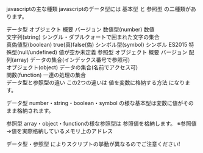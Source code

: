 javascriptの主な種類
javascriptのデータ型には 基本型 と 参照型 の二種類があります。

データ型
オブジェクト	概要	バージョン
数値型(number)	数値	
文字列(string)	シングル・ダブルクォートで囲まれた文字の集合	
真偽値型(boolean)	true(真)false(偽)	
シンボル型(symbol)	シンボル	ES2015
特殊型(null/undefined)	値が空か未定義	
参照型
オブジェクト	概要	バージョン
配列(array)	データの集合(インデックス番号で参照可)	
オブジェクト(object)	データの集合(名前でアクセス可)	
関数(function)	一連の処理の集合	
データ型と参照型の違い
この2つの違いは 値を変数に格納する方法 になります。

データ型
number・string・boolean・symbol の様な基本型は変数に値がそのまま格納されます。

参照型
array・object・functionの様な参照型は 参照値を格納します。
※参照値→値を実際格納しているメモリ上のアドレス

データ型・参照型 によりスクリプトの挙動が異なるのでご注意ください!
